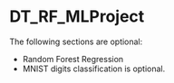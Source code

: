 # DT_RF_MLProject

The following sections are optional:

- Random Forest Regression
- MNIST digits classification is optional.
